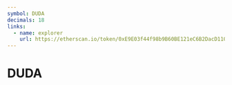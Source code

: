 ```yaml
---
symbol: DUDA
decimals: 18
links:
  - name: explorer
    url: https://etherscan.io/token/0xE9E03f44f98b9B60BE121eC6B2DacD11078cB8F7
---
```


# DUDA
